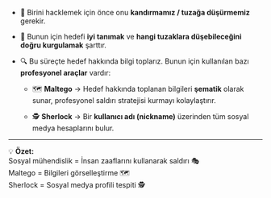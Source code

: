- 🎯 Birini hacklemek için önce onu **kandırmamız / tuzağa düşürmemiz** gerekir.
    
- 🧠 Bunun için hedefi **iyi tanımak** ve **hangi tuzaklara düşebileceğini doğru kurgulamak** şarttır.
    
- 🔍 Bu süreçte hedef hakkında bilgi toplarız. Bunun için kullanılan bazı **profesyonel araçlar** vardır:
    
    - 🗺️ **Maltego** → Hedef hakkında toplanan bilgileri **şematik** olarak sunar, profesyonel saldırı stratejisi kurmayı kolaylaştırır.
        
    - 🕵️ **Sherlock** → Bir **kullanıcı adı (nickname)** üzerinden tüm sosyal medya hesaplarını bulur.
        

---

💡 **Özet:**  
Sosyal mühendislik = İnsan zaaflarını kullanarak saldırı 🎭  
Maltego = Bilgileri görselleştirme 🗺️  
Sherlock = Sosyal medya profili tespiti 🕵️
